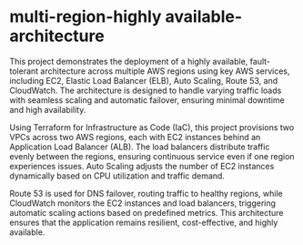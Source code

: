 # multi-region-highly available-architecture
This project demonstrates the deployment of a highly available, fault-tolerant architecture across multiple AWS regions using key AWS services, including EC2, Elastic Load Balancer (ELB), Auto Scaling, Route 53, and CloudWatch. The architecture is designed to handle varying traffic loads with seamless scaling and automatic failover, ensuring minimal downtime and high availability.

Using Terraform for Infrastructure as Code (IaC), this project provisions two VPCs across two AWS regions, each with EC2 instances behind an Application Load Balancer (ALB). The load balancers distribute traffic evenly between the regions, ensuring continuous service even if one region experiences issues. Auto Scaling adjusts the number of EC2 instances dynamically based on CPU utilization and traffic demand.

Route 53 is used for DNS failover, routing traffic to healthy regions, while CloudWatch monitors the EC2 instances and load balancers, triggering automatic scaling actions based on predefined metrics. This architecture ensures that the application remains resilient, cost-effective, and highly available.
